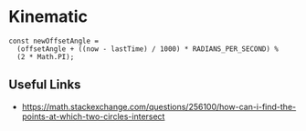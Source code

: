 # Kinematic

```
const newOffsetAngle =
  (offsetAngle + ((now - lastTime) / 1000) * RADIANS_PER_SECOND) %
  (2 * Math.PI);
```

## Useful Links

- https://math.stackexchange.com/questions/256100/how-can-i-find-the-points-at-which-two-circles-intersect

